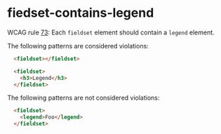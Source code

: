 # fiedset-contains-legend

WCAG rule [73](http://oaa-accessibility.org/wcag20/rule/73/): Each `fieldset` element should contain a `legend` element.

The following patterns are considered violations:

```html
  <fieldset></fieldset>
```

```html
  <fieldset>
    <h3>Legend</h3>
  </fieldset>
```

The following patterns are not considered violations:

```html
  <fieldset>
    <legend>Foo</legend>
  </fieldset>
```
